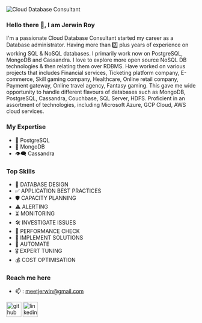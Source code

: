 ![Cloud Database Consultant](https://user-images.githubusercontent.com/5230815/118817902-5ba2be80-b8d1-11eb-8e65-dbe6576f4086.png)

### Hello there :handshake:, I am Jerwin Roy

I'm a passionate Cloud Database Consultant started my career as a Database administrator. Having more than :seven: plus years of experience on working SQL & NoSQL databases. I primarily work now on PostgreSQL, MongoDB and Cassandra. I love to explore more open source NoSQL DB technologies & then relating them over RDBMS. Have worked on various projects that includes Financial services, Ticketing platform company, E-commerce, Skill gaming company, Healthcare, Online retail company, Payment gateway, Online travel agency, Fantasy gaming. This gave me wide opportunity to handle different flavours of databases such as MongoDB, PostgreSQL, Cassandra, Couchbase, SQL Server, HDFS. Proficient in an assortment of technologies, including Microsoft Azure, GCP Cloud, AWS cloud services.


### My Expertise  
* :elephant: PostgreSQL 
* :seedling: MongoDB
* :eye_speech_bubble:	Cassandra

### Top Skills  
* :bookmark: DATABASE DESIGN 
* :white_check_mark: APPLICATION BEST PRACTICES
* :shield: CAPACITY PLANNING 
* :warning: ALERTING 
* :hourglass_flowing_sand: MONITORING 
* :hammer_and_wrench: INVESTIGATE ISSUES 
* :triangular_flag_on_post: PERFORMANCE CHECK 
* :dart: IMPLEMENT SOLUTIONS
* :robot: AUTOMATE
* :medal_military: EXPERT TUNING 
* :moneybag: COST OPTIMISATION

### Reach me here 

- 📫 : meetjerwin@gmail.com 


[<img src='https://cdn.jsdelivr.net/npm/simple-icons@3.0.1/icons/github.svg' alt='github' height='40'>](https://github.com/https://github.com/JerwinRoy)  [<img src='https://cdn.jsdelivr.net/npm/simple-icons@3.0.1/icons/linkedin.svg' alt='linkedin' height='40'>](https://www.linkedin.com/in/https://www.linkedin.com/in/jerwinroy//)  

